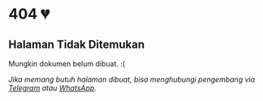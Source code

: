# 404 💔

## Halaman Tidak Ditemukan

Mungkin dokumen belum dibuat. :(

*Jika memang butuh halaman dibuat, bisa menghubungi pengembang via [Telegram](https://t.me/hexatester) atau [WhatsApp](https://wa.me/6287725780404).*
